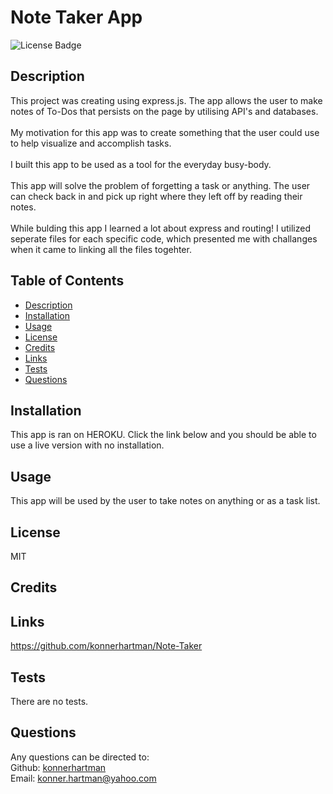 # Note Taker App
  ![License Badge](https://img.shields.io/badge/License-MIT-green.svg)
  
  ## Description
  This project was creating using express.js. The app allows the user to make notes of To-Dos that persists on the page by utilising API's and databases. 
  <br/>
  <br/>
  My motivation for this app was to create something that the user could use to help visualize and accomplish tasks.
  <br/>
  <br/>
  I built this app to be used as a tool for the everyday busy-body.
  <br/>
  <br/>
  This app will solve the problem of forgetting a task or anything. The user can check back in and pick up right where they left off by reading their notes.
  <br/>
  <br/>
  While bulding this app I learned a lot about express and routing! I utilized seperate files for each specific code, which presented me with challanges when it came to linking all the files togehter. 
  
  ## Table of Contents
  - [Description](#)
  - [Installation](#installation)
  - [Usage](#usage)
  - [License](#license)
  - [Credits](#credits)
  - [Links](#links)
  - [Tests](#tests)
  - [Questions](#questions)
  
  ## Installation
  This app is ran on HEROKU. Click the link below and you should be able to use a live version with no installation. 
  
  ## Usage
  This app will be used by the user to take notes on anything or as a task list.
  
  ## License
  MIT
  
  ## Credits
  

  ## Links
  https://github.com/konnerhartman/Note-Taker
  
  ## Tests
  There are no tests.
  
  ## Questions
  Any questions can be directed to:
  <br/>
  Github: [konnerhartman](https://github.com/konnerhartman)
  <br/>
  Email: konner.hartman@yahoo.com
